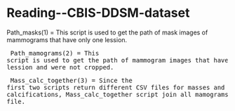 # Reading--CBIS-DDSM-dataset

Path_masks(1) = This script is used to get the path of mask images of mammograms that have only one lession. <pre>
Path_mamograms(2) = This script is used to get the path of  mammogram images that have only one lession and were not cropped. <pre>
Mass_calc_together(3) = Since the first two scripts return different CSV files for masses and calcifications, Mass_calc_together script join all  mamograms in one  CSV file.
